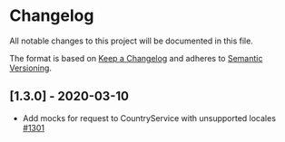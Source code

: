 # Changelog

All notable changes to this project will be documented in this file.

The format is based on [Keep a Changelog](http://keepachangelog.com/en/1.0.0/)
and adheres to [Semantic Versioning](http://semver.org/spec/v2.0.0.html).

<!-- ## [Unreleased] -->

## [1.3.0] - 2020-03-10

- Add mocks for request to CountryService with unsupported locales [#1301](https://github.com/Shopify/quilt/pull/1301)

